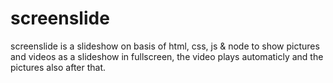 # screenslide
 screenslide is a slideshow on basis of html, css, js & node to show pictures and videos as a slideshow in fullscreen, the video plays automaticly and the pictures also after that.
